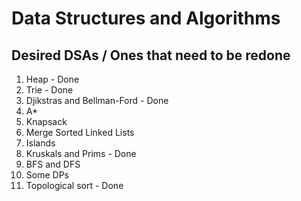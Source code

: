 # Data Structures and Algorithms

## Desired DSAs / Ones that need to be redone

1. Heap - Done
2. Trie - Done
3. Djikstras and Bellman-Ford - Done
4. A*
5. Knapsack
6. Merge Sorted Linked Lists
7. Islands
8. Kruskals and Prims - Done
9. BFS and DFS
10. Some DPs
11. Topological sort - Done
